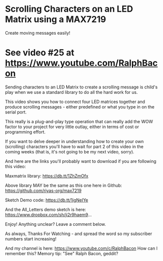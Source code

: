# Scrolling Characters on an LED Matrix using a MAX7219
Create moving messages easily!

# See video #25 at https://www.youtube.com/RalphBacon

Sending characters to an LED Matrix to create a scrolling message is child's play when we use a standard library to do all the hard work for us.

This video shows you how to connect four LED matrices together and produce scrolling messages - either predefined or what you type in on the serial port.

This really is a plug-and-play type operation that can really add the WOW factor to your project for very little outlay, either in terms of cost or programming effort.

If you want to delve deeper in understanding how to create your own (scrolling) characters you'll have to wait for part 2 of this video in the coming weeks (that is, it's not going to be my next video, sorry).

And here are the links you'll probably want to download if you are following this video:

Maxmatrix library:
https://db.tt/1ZhZmOfx

Above library MAY be the same as this one here in Github:
https://github.com/riyas-org/max7219

Sketch Demo code:
https://db.tt/1igNeIYe

And the All_Letters demo sketch is here:
https://www.dropbox.com/sh/ji2r9haem9... 

Enjoy! Anything unclear? Leave a comment below.


As always, Thanks For Watching - and spread the word so my subscriber numbers start increasing!

And my channel is here:
https://www.youtube.com/c/RalphBacon 
How can I remember this? Memory tip: "See" Ralph Bacon, geddit?
